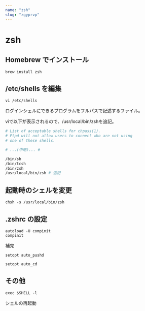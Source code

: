 ```yaml
---
name: "zsh"
slug: "zgyprvp"
---
```


# zsh

## Homebrew でインストール

```
brew install zsh
```


## /etc/shells を編集

```
vi /etc/shells
```

ログインシェルにできるプログラムをフルパスで記述するファイル。

viで以下が表示されるので、/usr/local/bin/zshを追記。

```bash
# List of acceptable shells for chpass(1).
# Ftpd will not allow users to connect who are not using
# one of these shells.

# ...(中略)... #

/bin/sh
/bin/tcsh
/bin/zsh
/usr/local/bin/zsh # 追記
```


## 起動時のシェルを変更

```
chsh -s /usr/local/bin/zsh
```


## .zshrc の設定

```
autoload -U compinit
compinit
```

補完

```
setopt auto_pushd
```

```
setopt auto_cd
```


## その他

```
exec $SHELL -l
```

シェルの再起動

